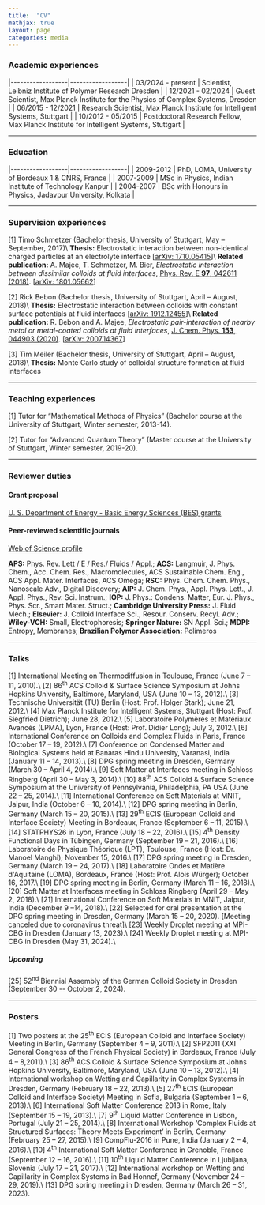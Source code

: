 ```yaml
---
title:  "CV"
mathjax: true
layout: page
categories: media
---
```


### Academic experiences 

|------------------|------------------|
| 03/2024 - present      | Scientist, Leibniz Institute of Polymer Research Dresden | 
| 12/2021 - 02/2024      | Guest Scientist, Max Planck Institute for the Physics of Complex Systems, Dresden | 
| 06/2015 - 12/2021      | Research Scientist, Max Planck Institute for Intelligent Systems, Stuttgart | 
| 10/2012 - 05/2015 | Postdoctoral Research Fellow, Max Planck Institute for Intelligent Systems, Stuttgart | 

---
### Education

|------------------|------------------|
| 2009-2012      | PhD, LOMA, University of Bordeaux 1 & CNRS, France | 
| 2007-2009      | MSc in Physics, Indian Institute of Technology Kanpur | 
| 2004-2007      | BSc with Honours in Physics, Jadavpur University, Kolkata |  

---
### Supervision experiences

[1] Timo Schmetzer (Bachelor thesis, University of Stuttgart, May – September, 2017)\\
**Thesis:** Electrostatic interaction between non-identical charged particles at an electrolyte interface [[arXiv: 1710.05415](https://doi.org/10.48550/arXiv.1710.05415)]\\
**Related publication:** A. Majee, T. Schmetzer, M. Bier, <em>Electrostatic interaction between dissimilar colloids at fluid interfaces</em>, [Phys. Rev. E **97**, 042611 (2018)](https://doi.org/10.1103/PhysRevE.97.042611). [[arXiv: 1801.05662](https://doi.org/10.48550/arXiv.1801.05662)]

[2] Rick Bebon (Bachelor thesis, University of Stuttgart, April – August, 2018)\\
**Thesis:** Electrostatic interaction between colloids with constant surface potentials at fluid interfaces [[arXiv: 1912.12455](https://doi.org/10.48550/arXiv.1912.12455)]\\
**Related publication:** R. Bebon and A. Majee, <em>Electrostatic pair-interaction of nearby metal or metal-coated colloids at fluid interfaces</em>, [J. Chem. Phys. **153**, 044903 (2020)](https://doi.org/10.1063/5.0013298). [[arXiv: 2007.14367](https://doi.org/10.1063/5.0013298)]

[3] Tim Meiler (Bachelor thesis, University of Stuttgart, April – August, 2018)\\
**Thesis:** Monte Carlo study of colloidal structure formation at fluid interfaces

---
### Teaching experiences
[1] Tutor for “Mathematical Methods of Physics” (Bachelor course at the University of Stuttgart, Winter semester, 2013-14). 

[2] Tutor for “Advanced Quantum Theory” (Master course at the University of Stuttgart, Winter semester, 2019-20).

---
### Reviewer duties
#### Grant proposal
[U. S. Department of Energy - Basic Energy Sciences (BES) grants](https://science.osti.gov/bes/Funding-Opportunities)
#### Peer-reviewed scientific journals 
[Web of Science profile](https://www.webofscience.com/wos/author/record/1320352)

**APS:** Phys. Rev. Lett / E / Res./ Fluids / Appl.; **ACS:** Langmuir, J. Phys. Chem., Acc. Chem. Res., Macromolecules, ACS Sustainable Chem. Eng., ACS Appl. Mater. Interfaces, ACS Omega; **RSC:** Phys. Chem. Chem. Phys., Nanoscale Adv., Digital Discovery; **AIP:** J. Chem. Phys., Appl. Phys. Lett., J. Appl. Phys., Rev. Sci. Instrum.; **IOP:** J. Phys.: Condens. Matter, Eur. J. Phys., Phys. Scr., Smart Mater. Struct.; **Cambridge University Press:** J. Fluid Mech.; **Elsevier:** J. Colloid Interface Sci., Resour. Conserv. Recyl. Adv.; **Wiley-VCH:** Small, Electrophoresis; **Springer Nature:** SN Appl. Sci.; **MDPI:** Entropy, Membranes; **Brazilian Polymer Association:** Polímeros

---
### Talks
[1] International Meeting on Thermodiffusion in Toulouse, France (June 7 – 11, 2010).\\
[2] 86<sup>th</sup> ACS Colloid & Surface Science Symposium at Johns Hopkins University, Baltimore, Maryland, USA (June 10 – 13, 2012).\\
[3] Technische Universität (TU) Berlin (Host: Prof. Holger Stark); June 21, 2012.\\
[4] Max Planck Institute for Intelligent Systems, Stuttgart (Host: Prof. Siegfried Dietrich); June 28, 2012.\\
[5] Laboratoire Polymères et Matériaux Avancés (LPMA), Lyon, France (Host: Prof. Didier Long); July 3, 2012.\\
[6] International Conference on Colloids and Complex Fluids in Paris, France (October 17 – 19, 2012).\\
[7]	Conference on Condensed Matter and Biological Systems held at Banaras Hindu University, Varanasi, India (January 11 – 14, 2013).\\
[8] DPG spring meeting in Dresden, Germany (March 30 – April 4, 2014).\\
[9] Soft Matter at Interfaces meeting in Schloss Ringberg (April 30 – May 3, 2014).\\
[10] 88<sup>th</sup> ACS Colloid & Surface Science Symposium at the University of Pennsylvania, Philadelphia, PA USA (June 22 – 25, 2014).\\
[11] International Conference on Soft Materials at MNIT, Jaipur, India (October 6 – 10, 2014).\\
[12] DPG spring meeting in Berlin, Germany (March 15 – 20, 2015).\\
[13] 29<sup>th</sup> ECIS (European Colloid and Interface Society) Meeting in Bordeaux, France (September 6 – 11, 2015).\\
[14] STATPHYS26 in Lyon, France (July 18 – 22, 2016).\\
[15] 4<sup>th</sup> Density Functional Days in Tübingen, Germany (September 19 – 21, 2016).\\
[16] Laboratoire de Physique Théorique (LPT), Toulouse, France (Host: Dr. Manoel Manghi); November 15, 2016.\\
[17] DPG spring meeting in Dresden, Germany (March 19 – 24, 2017).\\
[18] Laboratoire Ondes et Matière d'Aquitaine (LOMA), Bordeaux, France (Host: Prof. Alois Würger); October 16, 2017.\\
[19] DPG spring meeting in Berlin, Germany (March 11 – 16, 2018).\\
[20] Soft Matter at Interfaces meeting in Schloss Ringberg (April 29 – May 2, 2018).\\
[21] International Conference on Soft Materials in MNIT, Jaipur, India (December 9 –14, 2018).\\
[22] Selected for oral presentation at the DPG spring meeting in Dresden, Germany (March 15 – 20, 2020). [Meeting canceled due to coronavirus threat]\\
[23] Weekly Droplet meeting at MPI-CBG in Dresden (January 13, 2023).\\
[24] Weekly Droplet meeting at MPI-CBG in Dresden (May 31, 2024).\\
##### Upcoming
[25] 52<sup>nd</sup> Biennial Assembly of the German Colloid Society in Dresden (September 30 -- October 2, 2024).

---
### Posters
[1] Two posters at the 25<sup>th</sup> ECIS (European Colloid and Interface Society) Meeting in Berlin, Germany (September 4 – 9, 2011).\\
[2]	SFP2011 (XXI General Congress of the French Physical Society) in Bordeaux, France (July 4 – 8,2011).\\
[3]	86<sup>th</sup> ACS Colloid & Surface Science Symposium at Johns Hopkins University, Baltimore, Maryland, USA (June 10 – 13, 2012).\\
[4]	International workshop on Wetting and Capillarity in Complex Systems in Dresden, Germany (February 18 – 22, 2013).\\
[5]	27<sup>th</sup> ECIS (European Colloid and Interface Society) Meeting in Sofia, Bulgaria (September 1 – 6, 2013).\\
[6] International Soft Matter Conference 2013 in Rome, Italy (September 15 – 19, 2013).\\
[7]	9<sup>th</sup> Liquid Matter Conference in Lisbon, Portugal (July 21 – 25, 2014).\\
[8]	International Workshop ‘Complex Fluids at Structured Surfaces: Theory Meets Experiment’ in Berlin, Germany (February 25 – 27, 2015).\\
[9]	CompFlu-2016 in Pune, India (January 2 – 4, 2016).\\
[10]	4<sup>th</sup> International Soft Matter Conference in Grenoble, France (September 12 – 16, 2016).\\
[11]	10<sup>th</sup> Liquid Matter Conference in Ljubljana, Slovenia (July 17 – 21, 2017).\\
[12]	International workshop on Wetting and Capillarity in Complex Systems in Bad Honnef, Germany (November 24 – 29, 2019).\\
[13]	DPG spring meeting in Dresden, Germany (March 26 – 31, 2023).


